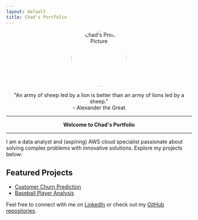 ```yaml
---
layout: default
title: Chad's Portfolio
---
```


<!-- Add your GitHub profile picture here -->
<div style="text-align: center;">
  <img src="https://avatars.githubusercontent.com/u/180487754?v=4" alt="Chad's Profile Picture" style="border-radius: 50%; width: 150px; height: 150px;">
</div>

<!-- Add your bold italic quote here -->
<div style="text-align: center; margin-top: 15px;">
  "An army of sheep led by a lion is better than an army of lions led by a sheep."  
  <br>– Alexander the Great
</div>

---

<!-- Welcome message -->
<center><b>Welcome to Chad's Portfolio</b></center>

---

<!-- Personal description -->
I am a data analyst and (aspiring) AWS cloud specialist passionate about solving complex problems with innovative solutions. Explore my projects below:

## Featured Projects

<!-- Add your project links here -->
- [Customer Churn Prediction](projects/customer-churn.md)
- [Baseball Player Analysis](projects/baseball-analysis.md)

<!-- Add your social links here -->
Feel free to connect with me on [LinkedIn](https://www.linkedin.com/in/chad-broussard16) or check out my [GitHub repositories](https://github.com/chadb12).

